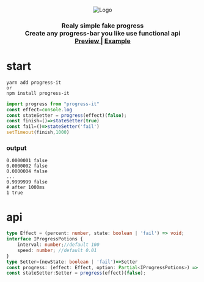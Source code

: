 
<p align="center">
<br>
    <img src="https://i.loli.net/2021/09/22/v3jEtF8lnhPGgKz.gif" alt="Logo">
    <h3 align="center">
        Realy simple fake progress
        <br>
        Create any progress-bar you like use functional api
        <br/>
        <a href="https://envov.github.io/progress-it/">
            Preview
        </a>
        |
        <a href="https://github.com/Envov/progress-it/blob/master/example/index.html">
            Example
        </a>
    </h3>
</p>

# start
```shell
yarn add progress-it 
or
npm install progress-it
```

```javascript
import progress from "progress-it"
const effect=console.log
const stateSetter = progress(effect)(false);
const finish=()=>stateSetter(true)
const fail=()=>stateSetter('fail')
setTimeout(finish,1000)
```
### output  
```shell
0.0000001 false
0.0000002 false
0.0000004 false
...
0.9999999 false
# after 1000ms 
1 true
```
# api
```typescript
type Effect = (percent: number, state: boolean | 'fail') => void;
interface IProgressPotions {
    interval: number;//default 100
    speed: number; //default 0.01
}
type Setter=(newState: boolean | 'fail')=>Setter
const progress: (effect: Effect, option: Partial<IProgressPotions>) => (initState: boolean) => (newState: boolean) => Setter;
const stateSetter:Setter = progress(effect)(false);
```
